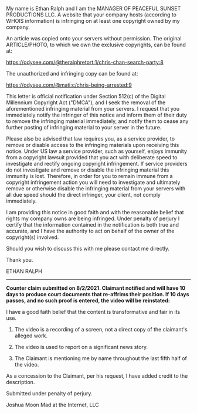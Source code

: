 My name is Ethan Ralph and I am the MANAGER OF PEACEFUL SUNSET PRODUCTIONS LLC. A website that your company hosts (according to WHOIS information) is infringing on at least one copyright owned by my company.

An article was copied onto your servers without permission. The original ARTICLE/PHOTO, to which we own the exclusive copyrights, can be found at:

https://odysee.com/@theralphretort:1/chris-chan-search-party:8

The unauthorized and infringing copy can be found at:

https://odysee.com/@mati:c/chris-being-arrested:9

This letter is official notification under Section 512(c) of the Digital Millennium Copyright Act ("DMCA"), and I seek the removal of the aforementioned infringing material from your servers. I request that you immediately notify the infringer of this notice and inform them of their duty to remove the infringing material immediately, and notify them to cease any further posting of infringing material to your server in the future.

Please also be advised that law requires you, as a service provider, to remove or disable access to the infringing materials upon receiving this notice. Under US law a service provider, such as yourself, enjoys immunity from a copyright lawsuit provided that you act with deliberate speed to investigate and rectify ongoing copyright infringement. If service providers do not investigate and remove or disable the infringing material this immunity is lost. Therefore, in order for you to remain immune from a copyright infringement action you will need to investigate and ultimately remove or otherwise disable the infringing material from your servers with all due speed should the direct infringer, your client, not comply immediately.

I am providing this notice in good faith and with the reasonable belief that rights my company owns are being infringed. Under penalty of perjury I certify that the information contained in the notification is both true and accurate, and I have the authority to act on behalf of the owner of the copyright(s) involved.

Should you wish to discuss this with me please contact me directly.

Thank you.

ETHAN RALPH

<private info redacted>
  
***


**Counter claim submitted on 8/2/2021. Claimant notified and will have 10 days to produce court documents that re-affrims their position. If 10 days passes, and no such proof is entered, the video will be reinstated:**

I have a good faith belief that the content is transformative and fair
in its use.

1. The video is a recording of a screen, not a direct copy of the
claimant's alleged work.

2. The video is used to report on a significant news story.

3. The Claimant is mentioning me by name throughout the last fifth half
of the video.

As a concession to the Claimant, per his request, I have added credit to
the description.

Submitted under penalty of perjury.
  
Joshua Moon
Mad at the Internet, LLC
<private info redacted>
